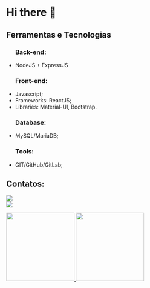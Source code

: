 ### <h1> Hi there 👋 </h1>     
    
## Ferramentas e Tecnologias
<ul> <strong> <h3> Back-end: </strong> </h2>
            <li>NodeJS + ExpressJS</li>
        </ul>
        <ul> <strong> <h3> Front-end: </strong></h3>
            <li>Javascript;</li>
                <li> Frameworks: ReactJS; </li>
               <li> Libraries: Material-UI, Bootstrap. </li> 
        </ul>
        <ul> <strong> <h3> Database: </strong></h3>
            <li> MySQL/MariaDB;</li>
        </ul>
        <ul> <strong> <h3> Tools: </strong> </h3>
            <li> GIT/GitHub/GitLab;</li>
    </ul>




## Contatos:

<div>

<a href="https://www.linkedin.com/in/mariamarianan" target="_blank"><img src="https://img.shields.io/badge/-LinkedIn-%230077B5?style=for-the-badge&logo=linkedin&logoColor=white" target="_blank"></a>   
<a href = "mailto:marianasci7@gmail.com"><img src="https://img.shields.io/badge/Gmail-D14836?style=for-the-badge&logo=gmail&logoColor=white" target="_blank"></a>

</div>

          
<div>
        <a href="https://github.com/mariamarianadev">
        <img height="180em" src="https://github-readme-stats.vercel.app/api/top-langs/?username=mariamarianadev&layout=compact&langs_count=7&theme=dracula"/>
        <img height="180em" src="https://github-readme-stats.vercel.app/api?username=mariamarianadev&show_icons=true&theme=dracula&include_all_commits=true&count_private=true"/>
        </div>
